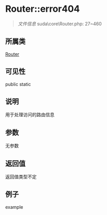# Router::error404



> *文件信息* suda\core\Router.php: 27~460

## 所属类 

[Router](../Router.md)

## 可见性

 public static

## 说明

用于处理访问的路由信息


## 参数


无参数


## 返回值

返回值类型不定


## 例子

example